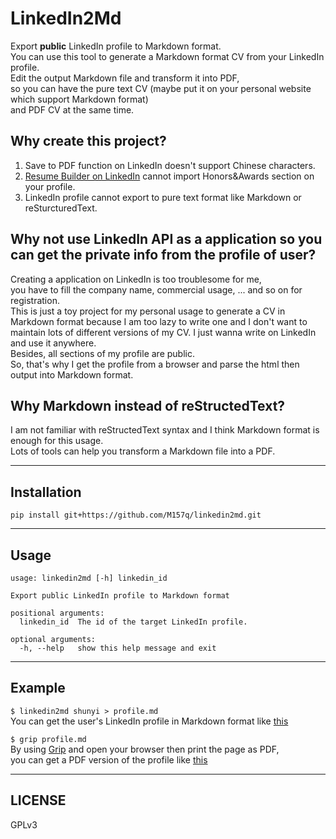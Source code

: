 # LinkedIn2Md  
  
Export **public** LinkedIn profile to Markdown format.  
You can use this tool to generate a Markdown format CV from your LinkedIn profile.  
Edit the output Markdown file and transform it into PDF,  
so you can have the pure text CV (maybe put it on your personal website which support Markdown format)  
and PDF CV at the same time.  
  
  
## Why create this project?  
  
1. Save to PDF function on LinkedIn doesn't support Chinese characters.  
2. [Resume Builder on LinkedIn](http://resume.linkedinlabs.com/) cannot import Honors&Awards section on your profile.  
3. LinkedIn profile cannot export to pure text format like Markdown or reSturcturedText.  
  
## Why not use LinkedIn API as a application so you can get the private info from the profile of user?  
  
Creating a application on LinkedIn is too troublesome for me,  
you have to fill the company name, commercial usage, ... and so on for registration.  
This is just a toy project for my personal usage to generate a CV in Markdown format because I am too lazy to write one and I don't want to maintain lots of different versions of my CV.  I just wanna write on LinkedIn and use it anywhere.  
Besides, all sections of my profile are public.  
So, that's why I get the profile from a browser and parse the html then output into Markdown format.  
  
## Why Markdown instead of reStructedText?  
  
I am not familiar with reStructedText syntax and I think Markdown format is enough for this usage.  
Lots of tools can help you transform a Markdown file into a PDF.  
  
---  
  
## Installation  
  
`pip install git+https://github.com/M157q/linkedin2md.git`  
  
---  
  
## Usage  
  
```  
usage: linkedin2md [-h] linkedin_id  
  
Export public LinkedIn profile to Markdown format  
  
positional arguments:  
  linkedin_id  The id of the target LinkedIn profile.  
  
optional arguments:  
  -h, --help   show this help message and exit  
```  
  
---  
  
## Example  
  
`$ linkedin2md shunyi > profile.md`  
You can get the user's LinkedIn profile in Markdown format like [this](docs/profile.md)  
  
`$ grip profile.md`  
By using [Grip](https://github.com/joeyespo/grip) and open your browser then print the page as PDF,  
you can get a PDF version of the profile like [this](docs/profile.pdf)  
  
---  
  
## LICENSE  
  
GPLv3  
